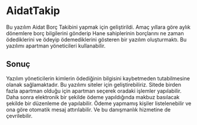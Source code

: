 # AidatTakip

Bu yazılım Aidat Borç Takibini yapmak için geliştirildi. Amaç yıllara göre aylık dönemlere borç bilgilerini gönderip Hane sahiplerinin borçlarını ne zaman ödediklerini ve ödeyip ödemediklerini gösteren bir yazılım oluşturmaktı. Bu yazılımı apartman yöneticileri kullanabilir.

## Sonuç
Yazılım yöneticilerin kimlerin ödediğinin bilgisini kaybetmeden tutabilmesine olanak sağlamaktadır.
Bu yazılımı siteler için geliştirebiliriz. Sitede birden fazla apartman olduğu için apartman seçerek oradaki işlemler yapılabilir. Daha sonra elektronik bir şekilde ödeme yapıldığında makbuz basılacak şekilde bir düzenleme de yapılabilir. Ödeme yapmamış kişiler listelenebilir ve ona göre otomatik mesaj attırılabilir. Ve bu danışmanlık hizmetine de çevrilebilir.

